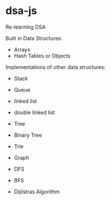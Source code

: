 # dsa-js
Re-learning DSA

Built in Data Structures:
- Arrays
- Hash Tables or Objects

Implementations of other data structures:
- Stack
- Queue

- linked list
- double linked list

- Tree
- Binary Tree
- Trie
- Graph

- DFS
- BFS
- Dijilstras Algorithm
